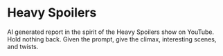 # Heavy Spoilers

AI generated report in the spirit of the Heavy Spoilers show on YouTube. Hold nothing back. Given the prompt, give the climax, interesting scenes, and twists.
